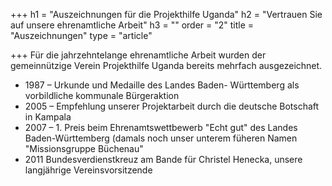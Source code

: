 +++
h1 = "Auszeichnungen für die Projekthilfe Uganda"
h2 = "Vertrauen Sie auf unsere ehrenamtliche Arbeit"
h3 = ""
order = "2"
title = "Auszeichnungen"
type = "article"

+++
Für die jahrzehntelange ehrenamtliche Arbeit wurden der gemeinnützige Verein Projekthilfe Uganda bereits mehrfach ausgezeichnet.

* 1987 – Urkunde und Medaille des Landes Baden- Württemberg als vorbildliche kommunale Bürgeraktion
* 2005 – Empfehlung unserer Projektarbeit durch die deutsche Botschaft in Kampala
* 2007 – 1. Preis beim Ehrenamtswettbewerb "Echt gut" des Landes Baden-Württemberg (damals noch unser unterem füheren Namen "Missionsgruppe Büchenau"
* 2011 Bundesverdienstkreuz am Bande für Christel Henecka, unsere langjährige Vereinsvorsitzende